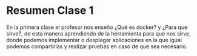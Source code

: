 # **Resumen Clase 1**

En la primera clase el profesor nos enseño  ¿Qué es docker? y ¿Para que sirve?, de esta manera aprendiendo de la herramienta para que nos sirve, donde podemos implementar o desplegar aplicaciones en la que igual podemos compartirlas y realizar pruebas en caso de que sea necesario.

